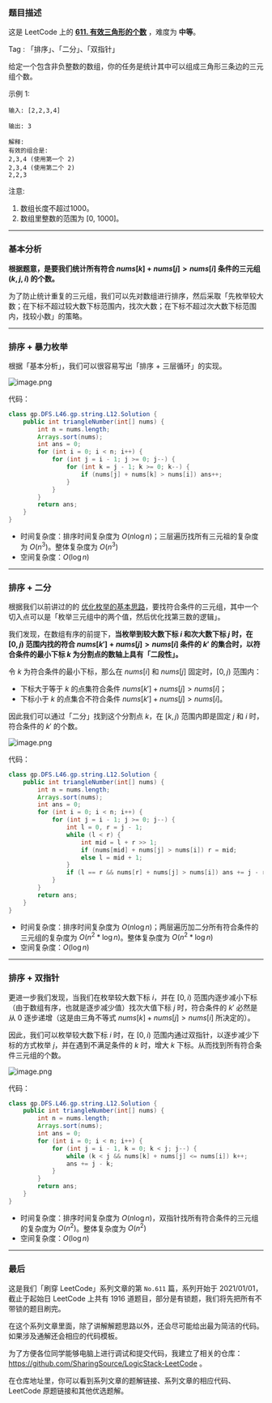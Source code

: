 ### 题目描述

这是 LeetCode 上的 **[611. 有效三角形的个数](https://leetcode-cn.com/problems/valid-triangle-number/solution/gong-shui-san-xie-yi-ti-san-jie-jian-dan-y1we/)** ，难度为 **中等**。

Tag : 「排序」、「二分」、「双指针」



给定一个包含非负整数的数组，你的任务是统计其中可以组成三角形三条边的三元组个数。

示例 1:
```
输入: [2,2,3,4]

输出: 3

解释:
有效的组合是: 
2,3,4 (使用第一个 2)
2,3,4 (使用第二个 2)
2,2,3
```
注意:
1. 数组长度不超过1000。
2. 数组里整数的范围为 [0, 1000]。

---

### 基本分析

**根据题意，是要我们统计所有符合 $nums[k] + nums[j] > nums[i]$ 条件的三元组 $(k,j,i)$ 的个数。**

为了防止统计重复的三元组，我们可以先对数组进行排序，然后采取「先枚举较大数；在下标不超过较大数下标范围内，找次大数；在下标不超过次大数下标范围内，找较小数」的策略。

---

### 排序 + 暴力枚举

根据「基本分析」，我们可以很容易写出「排序 + 三层循环」的实现。

![image.png](https://pic.leetcode-cn.com/1628041336-DQRrzs-image.png)

代码：
```Java
class gp.DFS.L46.gp.string.L12.Solution {
    public int triangleNumber(int[] nums) {
        int n = nums.length;
        Arrays.sort(nums);
        int ans = 0;
        for (int i = 0; i < n; i++) {
            for (int j = i - 1; j >= 0; j--) {
                for (int k = j - 1; k >= 0; k--) {
                    if (nums[j] + nums[k] > nums[i]) ans++;
                }
            }
        }
        return ans;
    }
}
```
* 时间复杂度：排序时间复杂度为 $O(n\log{n})$；三层遍历找所有三元祖的复杂度为 $O(n^3)$。整体复杂度为 $O(n^3)$
* 空间复杂度：$O(\log{n})$

---

### 排序 + 二分

根据我们以前讲过的的 [优化枚举的基本思路](https://leetcode-cn.com/problems/number-of-submatrices-that-sum-to-target/solution/gong-shui-san-xie-you-hua-mei-ju-de-ji-b-uttw/)，要找符合条件的三元组，其中一个切入点可以是「枚举三元组中的两个值，然后优化找第三数的逻辑」。

我们发现，在数组有序的前提下，**当枚举到较大数下标 $i$ 和次大数下标 $j$ 时，在 $[0, j)$ 范围内找的符合 $nums[k'] + nums[j] > nums[i]$ 条件的 $k'$ 的集合时，以符合条件的最小下标 $k$ 为分割点的数轴上具有「二段性」。**

令 $k$ 为符合条件的最小下标，那么在 $nums[i]$ 和 $nums[j]$ 固定时，$[0,j)$ 范围内：

* 下标大于等于 $k$ 的点集符合条件 $nums[k'] + nums[j] > nums[i]$；
* 下标小于 $k$ 的点集合不符合条件 $nums[k'] + nums[j] > nums[i]$。

因此我们可以通过「二分」找到这个分割点 $k$，在 $[k,j)$ 范围内即是固定 $j$ 和 $i$ 时，符合条件的 $k'$ 的个数。

![image.png](https://pic.leetcode-cn.com/1628042353-NOhtVW-image.png)

代码：
```Java
class gp.DFS.L46.gp.string.L12.Solution {
    public int triangleNumber(int[] nums) {
        int n = nums.length;
        Arrays.sort(nums);
        int ans = 0;
        for (int i = 0; i < n; i++) {
            for (int j = i - 1; j >= 0; j--) {
                int l = 0, r = j - 1;
                while (l < r) {
                    int mid = l + r >> 1;
                    if (nums[mid] + nums[j] > nums[i]) r = mid;
                    else l = mid + 1;
                }
                if (l == r && nums[r] + nums[j] > nums[i]) ans += j - r;
            }
        }
        return ans;
    }
}
```
* 时间复杂度：排序时间复杂度为 $O(n\log{n})$；两层遍历加二分所有符合条件的三元组的复杂度为 $O(n^2*\log{n})$。整体复杂度为 $O(n^2*\log{n})$
* 空间复杂度：$O(\log{n})$

---

### 排序 + 双指针

更进一步我们发现，当我们在枚举较大数下标 $i$，并在 $[0, i)$ 范围内逐步减小下标（由于数组有序，也就是逐步减少值）找次大值下标 $j$ 时，符合条件的 $k'$ 必然是从 $0$ 逐步递增（这是由三角不等式 $nums[k] + nums[j] > nums[i]$ 所决定的）。

因此，我们可以枚举较大数下标 $i$ 时，在 $[0, i)$ 范围内通过双指针，以逐步减少下标的方式枚举 $j$，并在遇到不满足条件的 $k$ 时，增大 $k$ 下标。从而找到所有符合条件三元组的个数。

![image.png](https://pic.leetcode-cn.com/1628042821-ZkLRvc-image.png)

代码：
```Java
class gp.DFS.L46.gp.string.L12.Solution {
    public int triangleNumber(int[] nums) {
        int n = nums.length;
        Arrays.sort(nums);
        int ans = 0;
        for (int i = 0; i < n; i++) {
            for (int j = i - 1, k = 0; k < j; j--) {
                while (k < j && nums[k] + nums[j] <= nums[i]) k++;
                ans += j - k;
            }
        }
        return ans;
    }
}
```
* 时间复杂度：排序时间复杂度为 $O(n\log{n})$，双指针找所有符合条件的三元组的复杂度为 $O(n^2)$。整体复杂度为 $O(n^2)$
* 空间复杂度：$O(\log{n})$

---

### 最后

这是我们「刷穿 LeetCode」系列文章的第 `No.611` 篇，系列开始于 2021/01/01，截止于起始日 LeetCode 上共有 1916 道题目，部分是有锁题，我们将先把所有不带锁的题目刷完。

在这个系列文章里面，除了讲解解题思路以外，还会尽可能给出最为简洁的代码。如果涉及通解还会相应的代码模板。

为了方便各位同学能够电脑上进行调试和提交代码，我建立了相关的仓库：https://github.com/SharingSource/LogicStack-LeetCode 。

在仓库地址里，你可以看到系列文章的题解链接、系列文章的相应代码、LeetCode 原题链接和其他优选题解。

